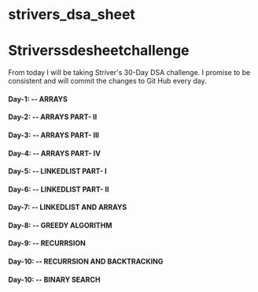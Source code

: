 # strivers_dsa_sheet
# Striverssdesheetchallenge
From today I will be taking Striver's 30-Day DSA challenge. I promise to be consistent and will commit the changes to Git Hub every day.

<h4>Day-1: -- ARRAYS</h4>
<h4>Day-2: -- ARRAYS PART- II</h4>
<h4>Day-3: -- ARRAYS PART- III</h4>
<h4>Day-4: -- ARRAYS PART- IV</h4>
<h4>Day-5: -- LINKEDLIST PART- I</h4>
<h4>Day-6: -- LINKEDLIST PART- II</h4>
<h4>Day-7: -- LINKEDLIST AND ARRAYS</h4>
<h4>Day-8: -- GREEDY ALGORITHM</h4>
<h4>Day-9: -- RECURRSION</h4>
<h4>Day-10: -- RECURRSION AND BACKTRACKING</h4>
<h4>Day-10: -- BINARY SEARCH</h4>

